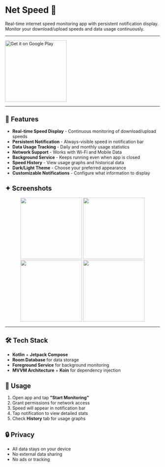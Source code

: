 # Net Speed 📱

Real-time internet speed monitoring app with persistent notification display. Monitor your download/upload speeds and data usage continuously.

---

<a href="https://play.google.com/store/apps/details?id=com.sultonuzdev.netspeed">
  <img alt="Get it on Google Play" src="https://play.google.com/intl/en_us/badges/static/images/badges/en_badge_web_generic.png" width="200"/>
</a>

---

## 🚀 Features

- **Real-time Speed Display** - Continuous monitoring of download/upload speeds
- **Persistent Notification** - Always-visible speed in notification bar
- **Data Usage Tracking** - Daily and monthly usage statistics
- **Network Support** - Works with Wi-Fi and Mobile Data
- **Background Service** - Keeps running even when app is closed
- **Speed History** - View usage graphs and historical data
- **Dark/Light Theme** - Choose your preferred appearance
- **Customizable Notifications** - Configure what information to display
## ✦ Screenshots

<div align="center">
  <img src="img/img1.png" width="200" />
  <img src="img/img4.png" width="200" />
  <img src="img/img5.png" width="200" />
  <img src="img/img6.png" width="200" />
</div>



---

## 🛠️ Tech Stack

- **Kotlin** + **Jetpack Compose**
- **Room Database** for data storage
- **Foreground Service** for background monitoring
- **MVVM Architecture** + **Koin** for dependency injection

## 📱 Usage

1. Open app and tap **"Start Monitoring"**
2. Grant permissions for network access
3. Speed will appear in notification bar
4. Tap notification to view detailed stats
5. Check **History** tab for usage graphs

## 🔒 Privacy

- All data stays on your device
- No external data sharing
- No ads or tracking
